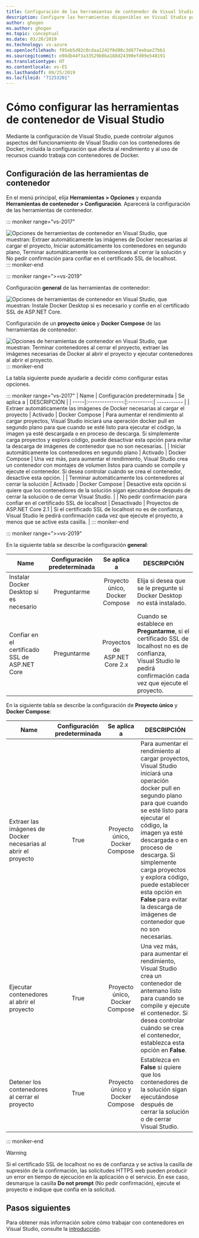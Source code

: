 ```yaml
---
title: Configuración de las herramientas de contenedor de Visual Studio
description: Configure las herramientas disponibles en Visual Studio para trabajar con contenedores de Docker.
author: ghogen
ms.author: ghogen
ms.topic: conceptual
ms.date: 03/20/2019
ms.technology: vs-azure
ms.openlocfilehash: f05eb5d92c0cdaa1242f0d98c3d877eebae27bb1
ms.sourcegitcommit: e98db44f3a33529b0ba188d24390efd09e548191
ms.translationtype: HT
ms.contentlocale: es-ES
ms.lasthandoff: 09/25/2019
ms.locfileid: "71253201"
---
```

# <a name="how-to-configure-visual-studio-container-tools"></a>Cómo configurar las herramientas de contenedor de Visual Studio

Mediante la configuración de Visual Studio, puede controlar algunos aspectos del funcionamiento de Visual Studio con los contenedores de Docker, incluida la configuración que afecta al rendimiento y al uso de recursos cuando trabaja con contenedores de Docker.

## <a name="container-tools-settings"></a>Configuración de las herramientas de contenedor

En el menú principal, elija **Herramientas > Opciones** y expanda **Herramientas de contenedor > Configuración**. Aparecerá la configuración de las herramientas de contenedor.

::: moniker range="vs-2017"

![Opciones de herramientas de contenedor en Visual Studio, que muestran: Extraer automáticamente las imágenes de Docker necesarias al cargar el proyecto, Iniciar automáticamente los contenedores en segundo plano, Terminar automáticamente los contenedores al cerrar la solución y No pedir confirmación para confiar en el certificado SSL de localhost.](./media/overview/visual-studio-docker-tools-options.png)
::: moniker-end

::: moniker range=">=vs-2019"

Configuración **general** de las herramientas de contenedor:

![Opciones de herramientas de contenedor en Visual Studio, que muestran: Instale Docker Desktop si es necesario y confíe en el certificado SSL de ASP.NET Core.](./media/configure-container-tools/tools-options-1.png)

Configuración de un **proyecto único** y **Docker Compose** de las herramientas de contenedor:

![Opciones de herramientas de contenedor en Visual Studio, que muestran: Terminar contenedores al cerrar el proyecto, extraer las imágenes necesarias de Docker al abrir el proyecto y ejecutar contenedores al abrir el proyecto.](./media/configure-container-tools/tools-options-2.png)
::: moniker-end

La tabla siguiente puede ayudarle a decidir cómo configurar estas opciones.

::: moniker range="vs-2017"
| Name | Configuración predeterminada | Se aplica a | DESCRIPCIÓN |
| -----|:---------------:|:----------:| ----------- |
| Extraer automáticamente las imágenes de Docker necesarias al cargar el proyecto | Activado | Docker Compose | Para aumentar el rendimiento al cargar proyectos, Visual Studio iniciará una operación docker pull en segundo plano para que cuando se esté listo para ejecutar el código, la imagen ya esté descargada o en proceso de descarga. Si simplemente carga proyectos y explora código, puede desactivar esta opción para evitar la descarga de imágenes de contenedor que no son necesarias. |
| Iniciar automáticamente los contenedores en segundo plano | Activado | Docker Compose | Una vez más, para aumentar el rendimiento, Visual Studio crea un contenedor con montajes de volumen listos para cuando se compile y ejecute el contenedor. Si desea controlar cuándo se crea el contenedor, desactive esta opción. |
| Terminar automáticamente los contenedores al cerrar la solución | Activado | Docker Compose | Desactive esta opción si quiere que los contenedores de la solución sigan ejecutándose después de cerrar la solución o de cerrar Visual Studio. |
| No pedir confirmación para confiar en el certificado SSL de localhost | Desactivado | Proyectos de ASP.NET Core 2.1 | Si el certificado SSL de localhost no es de confianza, Visual Studio le pedirá confirmación cada vez que ejecute el proyecto, a menos que se active esta casilla. |
::: moniker-end

::: moniker range=">=vs-2019"

En la siguiente tabla se describe la configuración **general**:

| Name | Configuración predeterminada | Se aplica a | DESCRIPCIÓN |
| -----|:---------------:|:----------:| ----------- |
| Instalar Docker Desktop si es necesario | Preguntarme | Proyecto único, Docker Compose | Elija si desea que se le pregunte si Docker Desktop no está instalado. |
| Confiar en el certificado SSL de ASP.NET Core | Preguntarme | Proyectos de ASP.NET Core 2.x | Cuando se establece en **Preguntarme**, si el certificado SSL de localhost no es de confianza, Visual Studio le pedirá confirmación cada vez que ejecute el proyecto. |

En la siguiente tabla se describe la configuración de **Proyecto único** y **Docker Compose**:

| Name | Configuración predeterminada | Se aplica a | DESCRIPCIÓN |
| -----|:---------------:|:----------:| ----------- |
| Extraer las imágenes de Docker necesarias al abrir el proyecto | True | Proyecto único, Docker Compose | Para aumentar el rendimiento al cargar proyectos, Visual Studio iniciará una operación docker pull en segundo plano para que cuando se esté listo para ejecutar el código, la imagen ya esté descargada o en proceso de descarga. Si simplemente carga proyectos y explora código, puede establecer esta opción en **False** para evitar la descarga de imágenes de contenedor que no son necesarias. |
| Ejecutar contenedores al abrir el proyecto | True | Proyecto único, Docker Compose | Una vez más, para aumentar el rendimiento, Visual Studio crea un contenedor de antemano listo para cuando se compile y ejecute el contenedor. Si desea controlar cuándo se crea el contenedor, establezca esta opción en **False**. |
| Detener los contenedores al cerrar el proyecto | True | Proyecto único y Docker Compose | Establezca en **False** si quiere que los contenedores de la solución sigan ejecutándose después de cerrar la solución o de cerrar Visual Studio. |

::: moniker-end
> [!WARNING]
> Si el certificado SSL de localhost no es de confianza y se activa la casilla de supresión de la confirmación, las solicitudes HTTPS web pueden producir un error en tiempo de ejecución en la aplicación o el servicio. En ese caso, desmarque la casilla **Do not prompt** (No pedir confirmación), ejecute el proyecto e indique que confía en la solicitud.

## <a name="next-steps"></a>Pasos siguientes

Para obtener más información sobre cómo trabajar con contenedores en Visual Studio, consulte la [introducción](visual-studio-tools-for-docker.md).